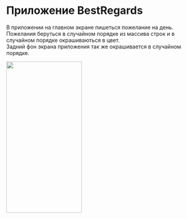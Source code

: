 Приложение BestRegards
=
В приложении на главном экране пишеться пожелание на день.<br> 
Пожелания беруться в случайном порядке из массива строк и в случайном порядке окрашиваються в цвет. <br>
Задний фон экрана приложения так же окрашивается в случайном порядке.


<img src="https://user-images.githubusercontent.com/32102474/187655276-8ece0f5e-94ef-470e-a96c-325f98cbd995.png" width="200" height="400">
